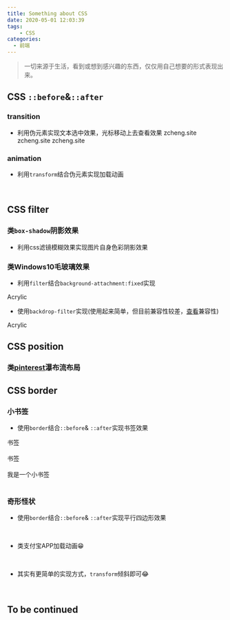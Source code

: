 ```yaml
---
title: Something about CSS
date: 2020-05-01 12:03:39
tags:
    - CSS
categories:
  - 前端
---
```

<link href="/css/something.css" rel="stylesheet"></link>

> 一切来源于生活，看到或想到感兴趣的东西，仅仅用自己想要的形式表现出来。

## CSS `::before`&`::after`
### transition

- 利用伪元素实现文本选中效果，光标移动上去查看效果
<span class="transition-demo demo-1">zcheng.site</span>
<span class="transition-demo demo-2">zcheng.site</span>
<span class="transition-demo parent"><span class="transition-demo child">zcheng.site</span></span>

### animation

- 利用`transform`结合伪元素实现加载动画
<div class="animation-demo demo-1"></div>
<div class="animation-demo demo-2"></div><br>

## CSS filter
### 类`box-shadow`阴影效果

- 利用css滤镜模糊效果实现图片自身色彩阴影效果

<div class="filter-shadow demo-1"></div><div class="filter-shadow demo-2"></div><div class="filter-shadow demo-3"></div>

### 类Windows10毛玻璃效果

- 利用`filter`结合`background-attachment:fixed`实现

<div class="acrylic-filer demo-1">
  <div class="acrylic">Acrylic</div>
</div>

- 使用`backdrop-filter`实现(使用起来简单，但目前兼容性较差，[查看](https://www.caniuse.com/#search=backdrop-filter)兼容性)

<div class="acrylic-backdrop-filter demo-2">
  <div class="acrylic">Acrylic</div>
</div>

## CSS position
### 类[pinterest](https://www.pinterest.com/)瀑布流布局

## CSS border
### 小书签
- 使用`border`结合`::before`& `::after`实现书签效果
<div class="border-dome demo-1">书签</div><br>
<div class="border-dome demo-2">书签</div><br>
<div class="border-dome demo-3">我是一个小书签</div><br>

### 奇形怪状

- 使用`border`结合`::before`& `::after`实现平行四边形效果
<div class="border-demo demo-4"></div><br>

- 类支付宝APP加载动画😁
<div class="border-demo">
  <div class="demo-5-1"></div>
</div>
<div class="border-demo">
  <div class="demo-5-2"></div>
</div>
<div class="border-demo">
  <div class="demo-5-3"></div>
</div><br>

- 其实有更简单的实现方式，`transform`倾斜即可😂
<div class="border-demo demo-6"></div><br>

<h2 class="to-be-continued headerlink" id="To be continued">To be continued<dot></dot></h2>
